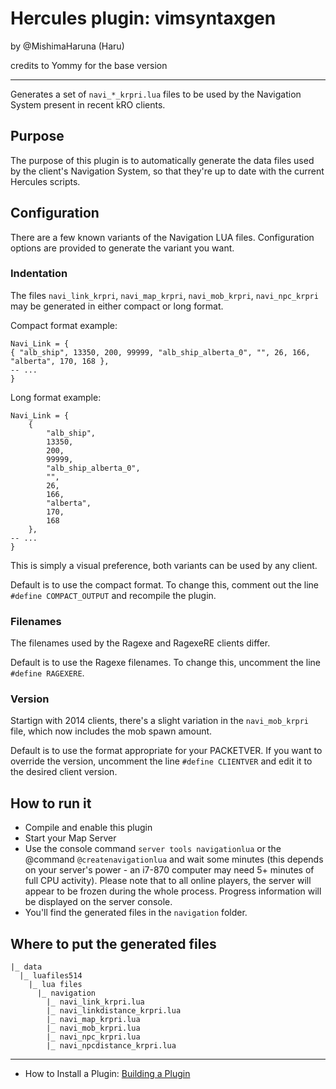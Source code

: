 Hercules plugin: vimsyntaxgen
=============================

by @MishimaHaruna (Haru)

credits to Yommy for the base version

* * *

Generates a set of `navi_*_krpri.lua` files to be used by the Navigation System
present in recent kRO clients.

Purpose
-------

The purpose of this plugin is to automatically generate the data files used by
the client's Navigation System, so that they're up to date with the current
Hercules scripts.

Configuration
-------------

There are a few known variants of the Navigation LUA files. Configuration
options are provided to generate the variant you want.

### Indentation

The files `navi_link_krpri`, `navi_map_krpri`, `navi_mob_krpri`,
`navi_npc_krpri` may be generated in either compact or long format.

Compact format example:

```
Navi_Link = {
{ "alb_ship", 13350, 200, 99999, "alb_ship_alberta_0", "", 26, 166, "alberta", 170, 168 },
-- ...
}
```

Long format example:

```
Navi_Link = {
	{
		"alb_ship",
		13350,
		200,
		99999,
		"alb_ship_alberta_0",
		"",
		26,
		166,
		"alberta",
		170,
		168
	},
-- ...
}
```

This is simply a visual preference, both variants can be used by any client.

Default is to use the compact format. To change this, comment out the line
`#define COMPACT_OUTPUT` and recompile the plugin.

### Filenames

The filenames used by the Ragexe and RagexeRE clients differ.

Default is to use the Ragexe filenames. To change this, uncomment the line
`#define RAGEXERE`.

### Version

Startign with 2014 clients, there's a slight variation in the `navi_mob_krpri`
file, which now includes the mob spawn amount.

Default is to use the format appropriate for your PACKETVER. If you want to
override the version, uncomment the line `#define CLIENTVER` and edit it to the
desired client version.

How to run it
-------------

- Compile and enable this plugin
- Start your Map Server
- Use the console command `server tools navigationlua` or the @command
  `@createnavigationlua` and wait some minutes (this depends on your server's
  power - an i7-870 computer may need 5+ minutes of full CPU activity). Please
  note that to all online players, the server will appear to be frozen during
  the whole process. Progress information will be displayed on the server
  console.
- You'll find the generated files in the `navigation` folder.

Where to put the generated files
--------------------------------

```
|_ data
  |_ luafiles514
    |_ lua files
      |_ navigation
        |_ navi_link_krpri.lua
        |_ navi_linkdistance_krpri.lua
        |_ navi_map_krpri.lua
        |_ navi_mob_krpri.lua
        |_ navi_npc_krpri.lua
        |_ navi_npcdistance_krpri.lua
```

* * *

- How to Install a Plugin: [Building a Plugin](http://hercules.ws/wiki/HPM#Building_a_plugin)

